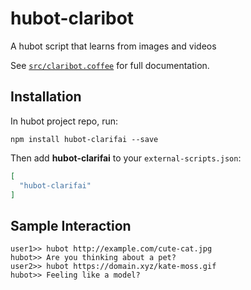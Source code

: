# hubot-claribot

A hubot script that learns from images and videos

See [`src/claribot.coffee`](src/claribot.coffee) for full documentation.

## Installation

In hubot project repo, run:

`npm install hubot-clarifai --save`

Then add **hubot-clarifai** to your `external-scripts.json`:

```json
[
  "hubot-clarifai"
]
```

## Sample Interaction

```
user1>> hubot http://example.com/cute-cat.jpg
hubot>> Are you thinking about a pet?
user2>> hubot https://domain.xyz/kate-moss.gif
hubot>> Feeling like a model?
```
